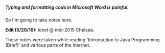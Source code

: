 ##### Typing and formatting code in Microsoft Word is painful.

So I'm going to take notes here.

__Edit (5/20/16):__ loool @ mid-2015 Chelsea.

These notes were taken while reading 'Introduction to Java Programming (Brief)' and various parts of the Internet.
